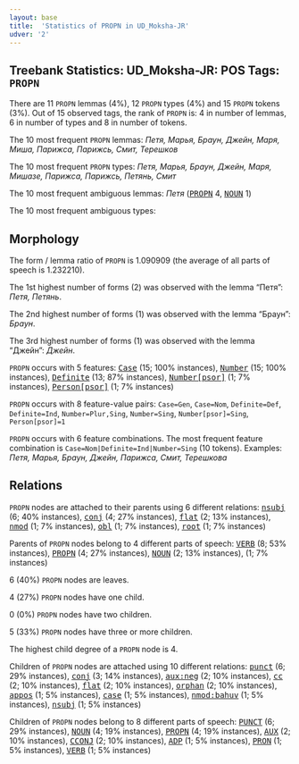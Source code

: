 ```yaml
---
layout: base
title:  'Statistics of PROPN in UD_Moksha-JR'
udver: '2'
---
```


## Treebank Statistics: UD_Moksha-JR: POS Tags: `PROPN`

There are 11 `PROPN` lemmas (4%), 12 `PROPN` types (4%) and 15 `PROPN` tokens (3%).
Out of 15 observed tags, the rank of `PROPN` is: 4 in number of lemmas, 6 in number of types and 8 in number of tokens.

The 10 most frequent `PROPN` lemmas: <em>Петя, Марья, Браун, Джейн, Маря, Миша, Парижса, Парижсь, Смит, Терешков</em>

The 10 most frequent `PROPN` types:  <em>Петя, Марья, Браун, Джейн, Маря, Мишазе, Парижса, Парижсь, Петянь, Смит</em>

The 10 most frequent ambiguous lemmas: <em>Петя</em> (<tt><a href="mdf_jr-pos-PROPN.html">PROPN</a></tt> 4, <tt><a href="mdf_jr-pos-NOUN.html">NOUN</a></tt> 1)

The 10 most frequent ambiguous types:  



## Morphology

The form / lemma ratio of `PROPN` is 1.090909 (the average of all parts of speech is 1.232210).

The 1st highest number of forms (2) was observed with the lemma “Петя”: <em>Петя, Петянь</em>.

The 2nd highest number of forms (1) was observed with the lemma “Браун”: <em>Браун</em>.

The 3rd highest number of forms (1) was observed with the lemma “Джейн”: <em>Джейн</em>.

`PROPN` occurs with 5 features: <tt><a href="mdf_jr-feat-Case.html">Case</a></tt> (15; 100% instances), <tt><a href="mdf_jr-feat-Number.html">Number</a></tt> (15; 100% instances), <tt><a href="mdf_jr-feat-Definite.html">Definite</a></tt> (13; 87% instances), <tt><a href="mdf_jr-feat-Number-psor.html">Number[psor]</a></tt> (1; 7% instances), <tt><a href="mdf_jr-feat-Person-psor.html">Person[psor]</a></tt> (1; 7% instances)

`PROPN` occurs with 8 feature-value pairs: `Case=Gen`, `Case=Nom`, `Definite=Def`, `Definite=Ind`, `Number=Plur,Sing`, `Number=Sing`, `Number[psor]=Sing`, `Person[psor]=1`

`PROPN` occurs with 6 feature combinations.
The most frequent feature combination is `Case=Nom|Definite=Ind|Number=Sing` (10 tokens).
Examples: <em>Петя, Марья, Браун, Джейн, Парижса, Смит, Терешкова</em>


## Relations

`PROPN` nodes are attached to their parents using 6 different relations: <tt><a href="mdf_jr-dep-nsubj.html">nsubj</a></tt> (6; 40% instances), <tt><a href="mdf_jr-dep-conj.html">conj</a></tt> (4; 27% instances), <tt><a href="mdf_jr-dep-flat.html">flat</a></tt> (2; 13% instances), <tt><a href="mdf_jr-dep-nmod.html">nmod</a></tt> (1; 7% instances), <tt><a href="mdf_jr-dep-obl.html">obl</a></tt> (1; 7% instances), <tt><a href="mdf_jr-dep-root.html">root</a></tt> (1; 7% instances)

Parents of `PROPN` nodes belong to 4 different parts of speech: <tt><a href="mdf_jr-pos-VERB.html">VERB</a></tt> (8; 53% instances), <tt><a href="mdf_jr-pos-PROPN.html">PROPN</a></tt> (4; 27% instances), <tt><a href="mdf_jr-pos-NOUN.html">NOUN</a></tt> (2; 13% instances),  (1; 7% instances)

6 (40%) `PROPN` nodes are leaves.

4 (27%) `PROPN` nodes have one child.

0 (0%) `PROPN` nodes have two children.

5 (33%) `PROPN` nodes have three or more children.

The highest child degree of a `PROPN` node is 4.

Children of `PROPN` nodes are attached using 10 different relations: <tt><a href="mdf_jr-dep-punct.html">punct</a></tt> (6; 29% instances), <tt><a href="mdf_jr-dep-conj.html">conj</a></tt> (3; 14% instances), <tt><a href="mdf_jr-dep-aux-neg.html">aux:neg</a></tt> (2; 10% instances), <tt><a href="mdf_jr-dep-cc.html">cc</a></tt> (2; 10% instances), <tt><a href="mdf_jr-dep-flat.html">flat</a></tt> (2; 10% instances), <tt><a href="mdf_jr-dep-orphan.html">orphan</a></tt> (2; 10% instances), <tt><a href="mdf_jr-dep-appos.html">appos</a></tt> (1; 5% instances), <tt><a href="mdf_jr-dep-case.html">case</a></tt> (1; 5% instances), <tt><a href="mdf_jr-dep-nmod-bahuv.html">nmod:bahuv</a></tt> (1; 5% instances), <tt><a href="mdf_jr-dep-nsubj.html">nsubj</a></tt> (1; 5% instances)

Children of `PROPN` nodes belong to 8 different parts of speech: <tt><a href="mdf_jr-pos-PUNCT.html">PUNCT</a></tt> (6; 29% instances), <tt><a href="mdf_jr-pos-NOUN.html">NOUN</a></tt> (4; 19% instances), <tt><a href="mdf_jr-pos-PROPN.html">PROPN</a></tt> (4; 19% instances), <tt><a href="mdf_jr-pos-AUX.html">AUX</a></tt> (2; 10% instances), <tt><a href="mdf_jr-pos-CCONJ.html">CCONJ</a></tt> (2; 10% instances), <tt><a href="mdf_jr-pos-ADP.html">ADP</a></tt> (1; 5% instances), <tt><a href="mdf_jr-pos-PRON.html">PRON</a></tt> (1; 5% instances), <tt><a href="mdf_jr-pos-VERB.html">VERB</a></tt> (1; 5% instances)


